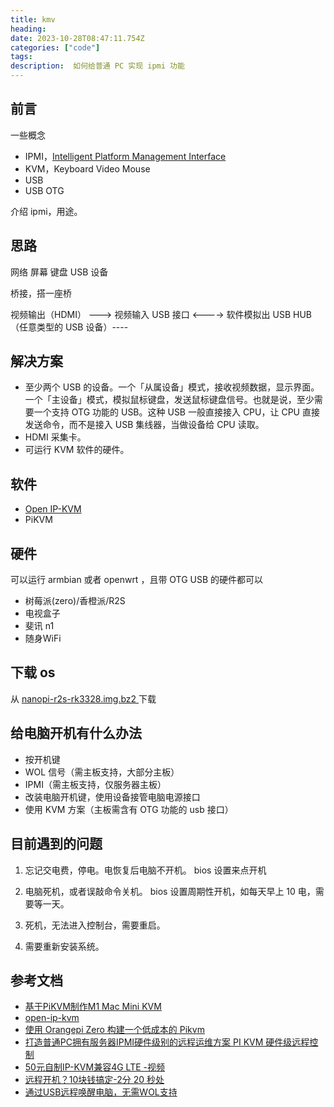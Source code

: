 ```yaml
---
title: kmv
heading:  
date: 2023-10-28T08:47:11.754Z
categories: ["code"]
tags: 
description:  如何给普通 PC 实现 ipmi 功能
---
```


## 前言
一些概念
- IPMI，[Intelligent Platform Management Interface](https://www.bilibili.com/video/BV1FQ4y1f7iT/)
- KVM，Keyboard Video Mouse
- USB
- USB OTG



介绍 ipmi，用途。

## 思路
网络
屏幕
键盘
USB 设备

桥接，搭一座桥

视频输出（HDMI） ---> 视频输入
USB 接口 <----> 软件模拟出 USB HUB （任意类型的 USB 设备）----



## 解决方案

- 至少两个 USB 的设备。一个「从属设备」模式，接收视频数据，显示界面。一个「主设备」模式，模拟鼠标键盘，发送鼠标键盘信号。也就是说，至少需要一个支持 OTG 功能的 USB。这种 USB 一般直接接入 CPU，让 CPU 直接发送命令，而不是接入 USB 集线器，当做设备给 CPU 读取。 
- HDMI 采集卡。
- 可运行 KVM 软件的硬件。

## 软件
- [Open IP-KVM](https://github.com/Nihiue/open-ip-kvm)
- PiKVM 

## 硬件
可以运行 armbian 或者 openwrt ，且带 OTG USB 的硬件都可以
- 树莓派(zero)/香橙派/R2S
- 电视盒子
- 斐讯 n1
- 随身WiFi


## 下载 os
从 [nanopi-r2s-rk3328.img.bz2
](https://github.com/Yura80/os) 下载


## 给电脑开机有什么办法
- 按开机键
- WOL 信号（需主板支持，大部分主板）
- IPMI（需主板支持，仅服务器主板）
- 改装电脑开机键，使用设备接管电脑电源接口
- 使用 KVM 方案（主板需含有 OTG 功能的 usb 接口）

## 目前遇到的问题

1. 忘记交电费，停电。电恢复后电脑不开机。
bios 设置来点开机

2. 电脑死机，或者误敲命令关机。
bios 设置周期性开机，如每天早上 10 电，需要等一天。

3. 死机，无法进入控制台，需要重启。

4. 需要重新安装系统。









## 参考文档
- [基于PiKVM制作M1 Mac Mini KVM](https://blog.cyyself.name/pikvm-m1-mac-mini/)
- [open-ip-kvm](https://github.com/Nihiue/open-ip-kvm)
- [使用 Orangepi Zero 构建一个低成本的 Pikvm](https://www.bilibili.com/read/cv21169636/)
- [打造普通PC拥有服务器IPMI硬件级别的远程运维方案 PI KVM 硬件级远程控制](https://github.com/toss-a/pikvm-armbian/blob/master/README-zh-CN.MD)
- [50元自制IP-KVM兼容4G LTE -视频](https://www.bilibili.com/video/BV1dc411N7zh)
- [远程开机？10块钱搞定-2分 20 秒处](https://www.bilibili.com/video/BV1JX4y1V7mi)
- [通过USB远程唤醒电脑，无需WOL支持](https://www.bilibili.com/video/BV1mz4y1r7EL)









